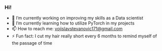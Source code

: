 ### Hi!

- 🔭 I’m currently working on improving my skills as a Data scientist
- 🌱 I’m currently learning how to utilize PyTorch in my projects
- 📫 How to reach me: vojislavstevanovic171@gmail.com
- ⚡ Fun fact: I cut my hair really short every 6 months to remind myself of the passage of time


